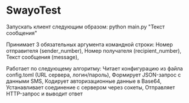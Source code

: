# SwayoTest
Запускать клиент следующим образом: python main.py <sender> <recipient> "Текст сообщения"

Принимает 3 обязательных аргумента командной строки:
Номер отправителя (sender_number),
Номер получателя (recipient_number),
Текст сообщения (message),

Работает по следующему алгоритму:
Читает конфигурацию из файла config.toml (URL сервера, логин/пароль),
Формирует JSON-запрос с данными SMS,
Кодирует авторизационные данные в Base64,
Устанавливает соединение с сервером через сокеты,
Отправляет HTTP-запрос и выводит ответ
